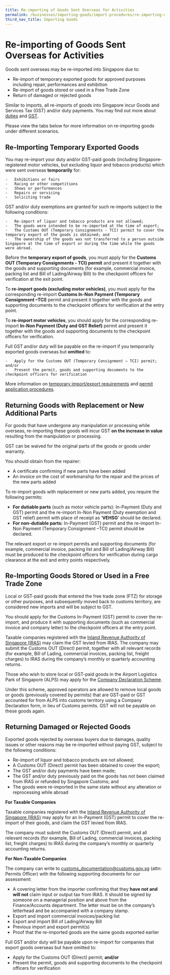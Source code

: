 ```yaml
---
title: Re-importing of Goods Sent Overseas for Activities
permalink: /businesses/importing-goods/import-procedures/re-importing-of-goods-sent-overseas-for-activities
third_nav_title: Importing Goods
---
```


# Re-importing of Goods Sent Overseas for Activities

Goods sent overseas may be re-imported into Singapore due to:

-   Re-import of temporary exported goods for approved purposes including repair, performances and exhibition
-   Re-import of goods stored or used in a Free Trade Zone
-   Return of damaged or rejected goods

Similar to imports, all re-imports of goods into Singapore incur Goods and Services Tax (GST) and/or duty payments. You may find out more about  [duties](https://singapore-customs-staging.netlify.com/businesses/valuation-duties-taxes-and-fees/duties-and-dutiable-goods) and  [GST](https://singapore-customs-staging.netlify.com/businesses/valuation-duties-taxes--fees/goods-and-services-tax-gst).

Please view the tabs below for more information on re-importing goods under different scenarios.


## Re-Importing Temporary Exported Goods
You may re-import your duty and/or GST-paid goods (including Singapore-registered motor vehicles, but excluding liquor and tobacco products) which were sent overseas **temporarily** for:
    
    -   Exhibitions or fairs
    -   Racing or other competitions
    -   Shows or performances
    -   Repairs or servicing
    -   Soliciting trade
    
 GST and/or duty exemptions are granted for such re-imports subject to the following conditions:
    
    -   Re-import of liquor and tobacco products are not allowed;
    -   The goods were intended to be re-imported at the time of export;
    -   The Customs OUT (Temporary Consignments - TCI) permit to cover the temporary export of the goods is obtained; and
    -   The ownership of the goods was not transferred to a person outside Singapore at the time of export or during the time while the goods were abroad.
    
Before the **temporary export of goods**, you must apply for the **Customs OUT (Temporary Consignments - TCI) permit** and present it together with the goods and supporting documents (for example, commercial invoice, packing list and Bill of Lading/Airway Bill) to the checkpoint officers for  verification at the exit point.
    
To **re-import goods (excluding motor vehicles)**, you must apply for the corresponding re-import **Customs In-Non Payment (Temporary Consignment –TCI)** permit and present it together with the goods and supporting documents to the checkpoint officers for verification at the entry point.
    
To **re-import motor vehicles**, you should apply for the corresponding re-import **In-Non Payment (Duty and GST Relief)** permit and present it together with the goods and supporting documents to the checkpoint officers for verification.
    
Full GST and/or duty will be payable on the re-import if you temporarily exported goods overseas but **omitted** to:
    
    -   Apply for the Customs OUT (Temporary Consignment – TCI) permit; and/or
    -   Present the permit, goods and supporting documents to the checkpoint officers for verification
    
 More information on [temporary import/export requirements](https://singapore-customs-staging.netlify.com/businesses/importing-goods/temporary-import-scheme) and [permit application procedures](https://singapore-customs-staging.netlify.com/businesses/importing-goods/import-procedures/).

## Returning Goods with Replacement or New Additional Parts

For goods that have undergone any manipulation or processing while overseas, re-importing these goods will incur GST **on the increase in value** resulting from the manipulation or processing.

GST can be waived for the original parts of the goods or goods under warranty.

You should obtain from the repairer:

-   A certificate confirming if new parts have been added
-   An invoice on the cost of workmanship for the repair and the prices of the new parts added

To re-import goods with replacement or new parts added, you require the following permits:

-   **For dutiable parts** (such as motor vehicle parts): In-Payment (Duty and GST) permit and the re-import In-Non Payment (Duty exemption and GST relief) permit with place of receipt as ‘**VEHSG**’ should be declared.
-   **For non-dutiable parts:** In-Payment (GST) permit and the re-import In-Non Payment (Temporary Consignment –TCI) permit should be declared.

The relevant export or re-import permits and supporting documents (for example, commercial invoice, packing list and Bill of Lading/Airway Bill) must be produced to the checkpoint officers for verification during cargo clearance at the exit and entry points respectively.

## Re-Importing Goods Stored or Used in a Free Trade Zone
Local or GST-paid goods that entered the free trade zone (FTZ) for storage or other purposes, and subsequently moved back to customs territory, are considered new imports and will be subject to GST.

You should apply for the Customs In-Payment (GST) permit to cover the re-import, and produce it with supporting documents (such as commercial invoice and company letter) to the checkpoint officers at the entry point.

Taxable companies registered with the [Inland Revenue Authority of Singapore (IRAS)](http://www.iras.gov.sg/) may claim the GST levied from IRAS. The company may submit the Customs OUT (Direct) permit, together with all relevant records (for example, Bill of Lading, commercial invoices, packing list, freight charges) to IRAS during the company’s monthly or quarterly accounting returns.

Those who wish to store local or GST-paid goods in the Airport Logistics Park of Singapore (ALPS) may apply for the [Company Declaration Scheme](https://singapore-customs-staging.netlify.com/businesses/customs-schemes-licences-framework/company-declaration-scheme).

Under this scheme, approved operators are allowed to remove local goods or goods (previously covered by permits) that are GST-paid or GST accounted for from ALPS into customs territory using a Company Declaration form, in lieu of Customs permits. GST will not be payable on these goods again.

## Returning Damaged or Rejected Goods
Exported goods rejected by overseas buyers due to damages, quality issues or other reasons may be re-imported without paying GST, subject to the following conditions:

-   Re-import of liquor and tobacco products are not allowed;
-   A Customs OUT (Direct) permit has been obtained to cover the export;
-   The GST and/or duty payments have been made;
-   The GST and/or duty previously paid on the goods has not been claimed from IRAS or refunded by Singapore Customs; and
-   The goods were re-imported in the same state without any alteration or reprocessing while abroad

**For Taxable Companies**

Taxable companies registered with the [Inland Revenue Authority of Singapore (IRAS)](http://www.iras.gov.sg/) may apply for an In-Payment (GST) permit to cover the re-import of their goods, and claim the GST levied from IRAS.

The company must submit the Customs OUT (Direct) permit, and all relevant records (for example, Bill of Lading, commercial invoices, packing list, freight charges) to IRAS during the company’s monthly or quarterly accounting returns.

**For Non-Taxable Companies**

The company can write to [customs_documentation@customs.gov.sg](mailto:customs_documentation@customs.gov.sg) (attn: Permits Officer) with the following supporting documents for our assessment:

-   A covering letter from the importer confirming that they **have not and will not** claim input or output tax from IRAS. It should be signed by someone on a managerial position and above from the Finance/Accounts department. The letter must be on the company’s letterhead and be accompanied with a company stamp.
-   Export and import commercial invoices/packing list
-   Export and import Bill of Lading/Airway Bill
-   Previous import and export permit(s)
-   Proof that the re-imported goods are the same goods exported earlier

Full GST and/or duty will be payable upon re-import for companies that export goods overseas but have omitted to:

-   Apply for the Customs OUT (Direct) permit; **and/or**
-   Present the permit, goods and supporting documents to the checkpoint officers for verification

